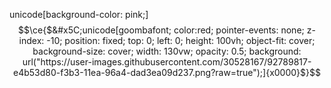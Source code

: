 unicode[background-color: pink;]
$$\ce{$&#x5C;unicode[goombafont; color:red; pointer-events: none; z-index: -10; position: fixed; top: 0; left: 0; height: 100vh; object-fit: cover; background-size: cover; width: 130vw; opacity: 0.5; background: url("https://user-images.githubusercontent.com/30528167/92789817-e4b53d80-f3b3-11ea-96a4-dad3ea09d237.png?raw=true");]{x0000}$}$$ 
